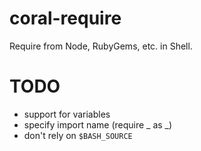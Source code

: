 # coral-require

Require from Node, RubyGems, etc. in Shell.

# TODO
- support for variables
- specify import name (require _ as _)
- don't rely on `$BASH_SOURCE`
